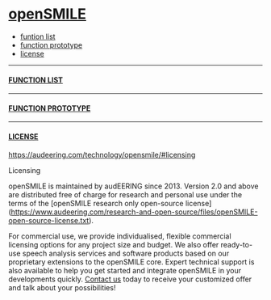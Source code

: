 # [openSMILE](./openAudioLibs.md#TOP)<a name="openSMILE"></a>
+ [funtion list](#openSMILE_list)
+ [function prototype](#openSMILE_proto)
+ [license](#openSMILE_license)

---

#### [FUNCTION LIST](#openSMILE)<a name="openSMILE_list"></a>

---

#### [FUNCTION PROTOTYPE](#openSMILE)<a name = "openSMILE_proto"></a>

---

#### [LICENSE](#openSMILE)<a name = "openSMILE_license"></a>

https://audeering.com/technology/opensmile/#licensing

Licensing

openSMILE is maintained by audEERING since 2013. Version 2.0 and above are distributed 
free of charge for research and personal use under the terms of the 
[openSMILE research only open-source license]
(https://www.audeering.com/research-and-open-source/files/openSMILE-open-source-license.txt).

For commercial use, we provide individualised, flexible commercial licensing 
options for any project size and budget. We also offer ready-to-use speech analysis 
services and software products based on our proprietary extensions to the openSMILE core. Expert technical 
support is also available to help you get started and integrate openSMILE in your developments quickly. 
[Contact us](www.audeering.com/contact) today to receive your customized offer and talk about your possibilities!
